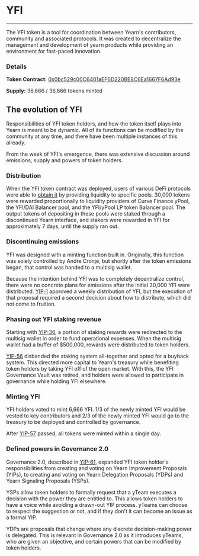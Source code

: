 # YFI 
---
The YFI token is a tool for coordination between Yearn's contributors, community and associated protocols. It was created to decentralize the management and development of yearn products while providing an environment for fast-paced innovation.

### Details

**Token Contract:** [0x0bc529c00C6401aEF6D220BE8C6Ea1667F6Ad93e](https://etherscan.io/address/0x0bc529c00C6401aEF6D220BE8C6Ea1667F6Ad93e)

**Supply:** 36,666 / 36,666 tokens minted


## The evolution of YFI

Responsibilities of YFI token holders, and how the token itself plays into Yearn is meant to be dynamic. All of its functions can be modified by the community at any time, and there have been multiple instances of this already. 

From the week of YFI's emergence, there was extensive discussion around emissions, supply and powers of token holders.

### Distribution

When the YFI token contract was deployed, users of various DeFi protocols were able to [obtain it](https://www.youtube.com/watch?v=kjv-sW2PBS4&ab_channel=DeFiTutorialswithDeFiDad) by providing liquidity to specific pools. 30,000 tokens were rewarded proportionally to liquidity providers of Curve Finance yPool, the YFI/DAI Balancer pool, and the YFI/yPool LP token Balancer pool. The output tokens of depositing in these pools were staked through a discontinued Yearn interface, and stakers were rewarded in YFI for approximately 7 days, until the supply ran out. 

### Discontinuing emissions

YFI was designed with a minting function built in. Originally, this function was solely controlled by Andre Cronje, but shortly after the token emissions began, that control was handed to a multisig wallet. 

Because the intention behind YFI was to completely decentralize control, there were no concrete plans for emissions after the initial 30,000 YFI were distributed. [YIP-1](https://yips.yearn.finance/YIPS/yip-1) approved a weekly distribution of YFI, but the execution of that proposal required a second decision about how to distribute, which did not come to fruition.

### Phasing out YFI staking revenue

Starting with [YIP-36](https://yips.yearn.finance/YIPS/yip-36), a portion of staking rewards were redirected to the multisig wallet in order to fund operational expenses. When the multisig wallet had a buffer of $500,000, rewards were distributed to token holders. 

[YIP-56](https://snapshot.org/#/yearn/proposal/Qmb6gBzjvgLMazSrQQGVcjutLNdkVyM2Lh6yckMzdoaHWZ) disbanded the staking system all-together and opted for a buyback system. This directed more capital to Yearn's treasury while benefiting token holders by taking YFI off of the open market. With this, the YFI Governance Vault was retired, and holders were allowed to participate in governance while holding YFI elsewhere.

### Minting YFI

YFI holders voted to mint 6,666 YFI. 1/3 of the newly minted YFI would be vested to key contributors and 2/3 of the newly minted YFI would go to the treasury to be deployed and controlled by governance.

After [YIP-57](https://snapshot.org/#/yearn/proposal/QmX8oYTSkaXSARYZn7RuQzUufW9bVVQtwJ3zxurWrquS9a) passed, all tokens were minted within a single day.  


### Defined powers in Governance 2.0

Governance 2.0, described in [YIP-61](https://snapshot.org/#/ybaby.eth/proposal/QmSMyYeKrRpnA7Xn56o2NtbCUzxmhzCupL7LxMA1reXxq4), expanded YFI token holder's responsibilities from creating and voting on Yearn Improvement Proposals (YIPs), to creating and voting on Yearn Delegation Proposals (YDPs) and Yearn Signaling Proposals (YSPs). 

YSPs allow token holders to formally request that a yTeam executes a decision with the power they are entitled to. This allows token holders to have a voice while avoiding a drawn-out YIP process. yTeams can choose to respect the suggestion or not, and if they don't it can become an issue as a formal YIP.

YDPs are proposals that change where any discrete decision-making power is delegated. This is relevant in Governance 2.0 as it introduces yTeams, who are given an objective, and certain powers that can be modified by token holders. 